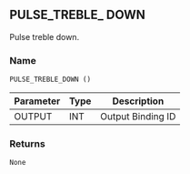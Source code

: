## PULSE\_TREBLE\_ DOWN

Pulse treble down.


### Name

`PULSE_TREBLE_DOWN ()`


| Parameter | Type | Description       |
| --------- | ---- | ----------------- |
| OUTPUT    | INT  | Output Binding ID |



### Returns

`None`